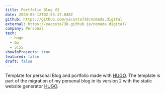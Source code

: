 ```yaml
---
title: Portfolio Blog V2
date: 2020-03-12T02:53:17.048Z
github: https://github.com/yacosta738/nomada.digital
external: https://yacosta738.github.io/nomada.digital/
company: Personal
tech:
  - hugo
  - Go
  - SCSS
showInProjects: true
featured: false
draft: false
---
```

Template for personal Blog and portfolio made with [HUGO](https://gohugo.io/). The template is part of the migration of my personal blog in its version 2 with the static website generator [HUGO](https://gohugo.io/).